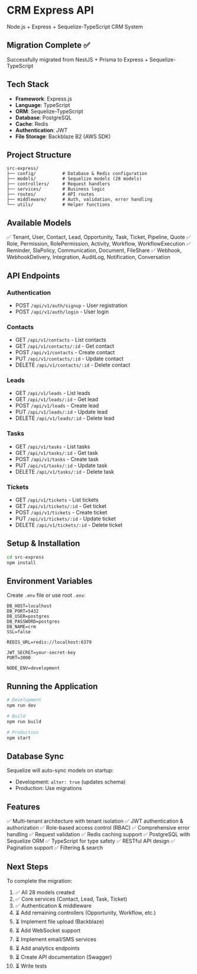 # CRM Express API

Node.js + Express + Sequelize-TypeScript CRM System

## Migration Complete ✅

Successfully migrated from NestJS + Prisma to Express + Sequelize-TypeScript

## Tech Stack

- **Framework**: Express.js
- **Language**: TypeScript
- **ORM**: Sequelize-TypeScript
- **Database**: PostgreSQL
- **Cache**: Redis
- **Authentication**: JWT
- **File Storage**: Backblaze B2 (AWS SDK)

## Project Structure

```
src-express/
├── config/          # Database & Redis configuration
├── models/          # Sequelize models (28 models)
├── controllers/     # Request handlers
├── services/        # Business logic
├── routes/          # API routes
├── middleware/      # Auth, validation, error handling
└── utils/           # Helper functions
```

## Available Models

✅ Tenant, User, Contact, Lead, Opportunity, Task, Ticket, Pipeline, Quote
✅ Role, Permission, RolePermission, Activity, Workflow, WorkflowExecution
✅ Reminder, SlaPolicy, Communication, Document, FileShare
✅ Webhook, WebhookDelivery, Integration, AuditLog, Notification, Conversation

## API Endpoints

### Authentication
- POST `/api/v1/auth/signup` - User registration
- POST `/api/v1/auth/login` - User login

### Contacts
- GET `/api/v1/contacts` - List contacts
- GET `/api/v1/contacts/:id` - Get contact
- POST `/api/v1/contacts` - Create contact
- PUT `/api/v1/contacts/:id` - Update contact
- DELETE `/api/v1/contacts/:id` - Delete contact

### Leads
- GET `/api/v1/leads` - List leads
- GET `/api/v1/leads/:id` - Get lead
- POST `/api/v1/leads` - Create lead
- PUT `/api/v1/leads/:id` - Update lead
- DELETE `/api/v1/leads/:id` - Delete lead

### Tasks
- GET `/api/v1/tasks` - List tasks
- GET `/api/v1/tasks/:id` - Get task
- POST `/api/v1/tasks` - Create task
- PUT `/api/v1/tasks/:id` - Update task
- DELETE `/api/v1/tasks/:id` - Delete task

### Tickets
- GET `/api/v1/tickets` - List tickets
- GET `/api/v1/tickets/:id` - Get ticket
- POST `/api/v1/tickets` - Create ticket
- PUT `/api/v1/tickets/:id` - Update ticket
- DELETE `/api/v1/tickets/:id` - Delete ticket

## Setup & Installation

```bash
cd src-express
npm install
```

## Environment Variables

Create `.env` file or use root `.env`:

```env
DB_HOST=localhost
DB_PORT=5432
DB_USER=postgres
DB_PASSWORD=postgres
DB_NAME=crm
SSL=false

REDIS_URL=redis://localhost:6379

JWT_SECRET=your-secret-key
PORT=3000

NODE_ENV=development
```

## Running the Application

```bash
# Development
npm run dev

# Build
npm run build

# Production
npm start
```

## Database Sync

Sequelize will auto-sync models on startup:
- Development: `alter: true` (updates schema)
- Production: Use migrations

## Features

✅ Multi-tenant architecture with tenant isolation
✅ JWT authentication & authorization
✅ Role-based access control (RBAC)
✅ Comprehensive error handling
✅ Request validation
✅ Redis caching support
✅ PostgreSQL with Sequelize ORM
✅ TypeScript for type safety
✅ RESTful API design
✅ Pagination support
✅ Filtering & search

## Next Steps

To complete the migration:

1. ✅ All 28 models created
2. ✅ Core services (Contact, Lead, Task, Ticket)
3. ✅ Authentication & middleware
4. ⏳ Add remaining controllers (Opportunity, Workflow, etc.)
5. ⏳ Implement file upload (Backblaze)
6. ⏳ Add WebSocket support
7. ⏳ Implement email/SMS services
8. ⏳ Add analytics endpoints
9. ⏳ Create API documentation (Swagger)
10. ⏳ Write tests

